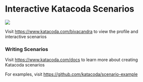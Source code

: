 # Interactive Katacoda Scenarios

[![](http://shields.katacoda.com/katacoda/bivacandra/count.svg)](https://www.katacoda.com/bivacandra "Get your profile on Katacoda.com")

Visit https://www.katacoda.com/bivacandra to view the profile and interactive scenarios

### Writing Scenarios
Visit https://www.katacoda.com/docs to learn more about creating Katacoda scenarios

For examples, visit https://github.com/katacoda/scenario-example
